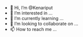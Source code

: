 - 👋 Hi, I’m @Kenariput
- 👀 I’m interested in ...
- 🌱 I’m currently learning ...
- 💞️ I’m looking to collaborate on ...
- 📫 How to reach me ...

<!---
Kenariput/Kenariput is a ✨ special ✨ repository because its `README.md` (this file) appears on your GitHub profile.
You can click the Preview link to take a look at your changes.
--->
